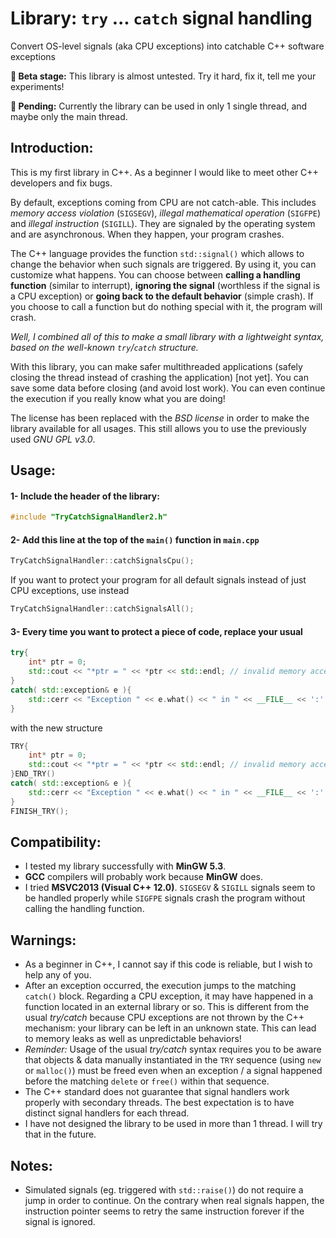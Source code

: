 # Library: `try` ... `catch` signal handling
Convert OS-level signals (aka CPU exceptions) into catchable C++ software exceptions

**:dart: Beta stage:** This library is almost untested. Try it hard, fix it, tell me your experiments!

**:ghost: Pending:** Currently the library can be used in only 1 single thread, and maybe only the main thread.

## Introduction:
This is my first library in C++. As a beginner I would like to meet other C++ developers and fix bugs.

By default, exceptions coming from CPU are not catch-able. This includes *memory access violation* (`SIGSEGV`), *illegal mathematical operation* (`SIGFPE`) and *illegal instruction* (`SIGILL`). They are signaled by the operating system and are asynchronous. When they happen, your program crashes.

The C++ language provides the function `std::signal()` which allows to change the behavior when such signals are triggered. By using it, you can customize what happens. You can choose between **calling a handling function** (similar to interrupt), **ignoring the signal** (worthless if the signal is a CPU exception) or **going back to the default behavior** (simple crash). If you choose to call a function but do nothing special with it, the program will crash.

*Well, I combined all of this to make a small library with a lightweight syntax, based on the well-known `try`/`catch` structure.*

With this library, you can make safer multithreaded applications (safely closing the thread instead of crashing the application) [not yet]. You can save some data before closing (and avoid lost work). You can even continue the execution if you really know what you are doing!

The license has been replaced with the *BSD license* in order to make the library available for all usages. This still allows you to use the previously used *GNU GPL v3.0*.

## Usage:
#### 1- Include the header of the library:
```cpp
#include "TryCatchSignalHandler2.h"
```
#### 2- Add this line at the top of the `main()` function in `main.cpp`
```cpp
TryCatchSignalHandler::catchSignalsCpu();
```
If you want to protect your program for all default signals instead of just CPU exceptions, use instead
```cpp
TryCatchSignalHandler::catchSignalsAll();
```
#### 3- Every time you want to protect a piece of code, replace your usual
```cpp
try{
	int* ptr = 0;
	std::cout << "*ptr = " << *ptr << std::endl; // invalid memory access
}
catch( std::exception& e ){
	std::cerr << "Exception " << e.what() << " in " << __FILE__ << ':' << __LINE__ << std::endl
}
```
with the new structure
```cpp
TRY{
	int* ptr = 0;
	std::cout << "*ptr = " << *ptr << std::endl; // invalid memory access
}END_TRY()
catch( std::exception& e ){
	std::cerr << "Exception " << e.what() << " in " << __FILE__ << ':' << __LINE__ << std::endl
}
FINISH_TRY();
```

## Compatibility:
- I tested my library successfully with **MinGW 5.3**.
- **GCC** compilers will probably work because **MinGW** does.
- I tried **MSVC2013 (Visual C++ 12.0)**. `SIGSEGV` & `SIGILL` signals seem to be handled properly while `SIGFPE` signals crash the program without calling the handling function.

## Warnings:
- As a beginner in C++, I cannot say if this code is reliable, but I wish to help any of you.
- After an exception occurred, the execution jumps to the matching `catch()` block. Regarding a CPU exception, it may have happened in a function located in an external library or so. This is different from the usual *try/catch* because CPU exceptions are not thrown by the C++ mechanism: your library can be left in an unknown state. This can lead to memory leaks as well as unpredictable behaviors!
- *Reminder:* Usage of the usual *try/catch* syntax requires you to be aware that objects & data manually instantiated in the `TRY` sequence (using `new` or `malloc()`) must be freed even when an exception / a signal happened before the matching `delete` or `free()` within that sequence.
- The C++ standard does not guarantee that signal handlers work properly with secondary threads. The best expectation is to have distinct signal handlers for each thread.
- I have not designed the library to be used in more than 1 thread. I will try that in the future.

## Notes:
- Simulated signals (eg. triggered with `std::raise()`) do not require a jump in order to continue. On the contrary when real signals happen, the instruction pointer seems to retry the same instruction forever if the signal is ignored.
